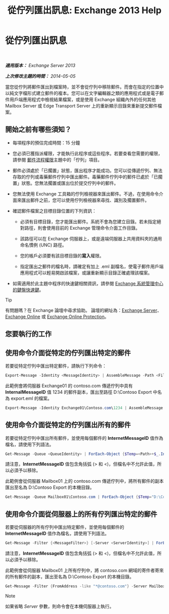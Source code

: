 ﻿---
title: '從佇列匯出訊息: Exchange 2013 Help'
TOCTitle: 從佇列匯出訊息
ms:assetid: 688b342c-f380-4fe0-afce-7e38cf490627
ms:mtpsurl: https://technet.microsoft.com/zh-tw/library/Aa998625(v=EXCHG.150)
ms:contentKeyID: 51409187
ms.date: 05/21/2018
mtps_version: v=EXCHG.150
ms.translationtype: MT
---

# 從佇列匯出訊息

 

_**適用版本：** Exchange Server 2013_

_**上次修改主題的時間：** 2014-05-05_

當您從佇列將郵件匯出到檔案時，並不會從佇列中移除郵件。而會在指定的位置中以純文字檔形式建立郵件的複本。您可以在文字編輯器之類的應用程式或是電子郵件用戶端應用程式中檢視結果檔案，或是使用 Exchange 組織內外的任何其他 Mailbox Server 或 Edge Transport Server 上的重新顯示目錄來重新提交郵件檔案。

## 開始之前有哪些須知？

  - 每項程序的預估完成時間：15 分鐘

  - 您必須已獲指派權限，才能執行此程序或這些程序。若要查看您需要的權限，請參閱 [郵件流程權限](mail-flow-permissions-exchange-2013-help.md)主題中的「佇列」項目。

  - 郵件必須處於「已擱置」狀態，匯出程序才能成功。您可以從傳遞佇列、無法存取的佇列或毒藥郵件佇列中匯出郵件。毒藥郵件佇列中的郵件已處於「已擱置」狀態。您無法擱置或匯出位於提交佇列中的郵件。

  - 您無法使用 Exchange 工具箱的佇列檢視器來匯出郵件。不過，在使用命令介面來匯出郵件之前，您可以使用佇列檢視器來尋找、識別及擱置郵件。

  - 確認郵件檔案之目標目錄位置的下列資訊：
    
      - 必須有目標目錄，您才能匯出郵件。系統不會為您建立目錄。若未指定絕對路徑，則會使用目前的 Exchange 管理命令介面工作目錄。
    
      - 該路徑可以在 Exchange 伺服器上，或是遠端伺服器上共用資料夾的通用命名慣例 (UNC) 路徑。
    
      - 您的帳戶必須要有該目標目錄的**寫入**權限。
    
      - 指定匯出之郵件的檔名時，請確定有加上 .eml 副檔名，使電子郵件用戶端應用程式可以輕易開啟該檔案，或讓重新顯示目錄正確處理該檔案。

  - 如需適用於此主題中程序的快速鍵相關資訊，請參閱 [Exchange 系統管理中心的鍵盤快速鍵](keyboard-shortcuts-in-the-exchange-admin-center-exchange-online-protection-help.md)。


> [!TIP]  
> 有問題嗎？在 Exchange 論壇中尋求協助。 論壇的網址為：<a href="https://go.microsoft.com/fwlink/p/?linkid=60612">Exchange Server</a>、 <a href="https://go.microsoft.com/fwlink/p/?linkid=267542">Exchange Online</a> 或 <a href="https://go.microsoft.com/fwlink/p/?linkid=285351">Exchange Online Protection</a>。




## 您要執行的工作

## 使用命令介面從特定的佇列匯出特定的郵件

若要從特定佇列中匯出特定郵件，請執行下列命令：

```powershell
Export-Message -Identity <MessageIdentity> | AssembleMessage -Path <FilePath>\<FileName>.eml
```

此範例會將伺服器 Exchange01 的 contoso.com 傳遞佇列中具有 **InternalMessageID** 值 1234 的郵件副本，匯出至路徑 D:\\Contoso Export 中名為 export.eml 的檔案。

```powershell
Export-Message -Identity Exchange01\Contoso.com\1234 | AssembleMessage -Path "D:\Contoso Export\export.eml"
```

## 使用命令介面從特定的佇列匯出所有的郵件

若要從特定佇列中匯出所有郵件，並使用每個郵件的 **InternetMessageID** 值作為檔名，請使用下列語法。

```powershell
Get-Message -Queue <QueueIdentity> | ForEach-Object {$Temp=<Path>+$_.InternetMessageID+".eml";$Temp=$Temp.Replace("<","_");$Temp=$Temp.Replace(">","_");Export-Message $_.Identity | AssembleMessage -Path $Temp}
```

請注意，**InternetMessageID** 值包含角括弧 (\> 和 \<)，但檔名中不允許此值，所以必須予以移除。

此範例會從伺服器 Mailbox01 上的 contoso.com 傳遞佇列中，將所有郵件的副本匯出至名為 D:\\Contoso Export 的本機目錄。

```powershell
Get-Message -Queue Mailbox01\Contoso.com | ForEach-Object {$Temp="D:\Contoso Export\"+$_.InternetMessageID+".eml";$Temp=$Temp.Replace("<","_");$Temp=$Temp.Replace(">","_");Export-Message $_.Identity | AssembleMessage -Path $Temp}
```

## 使用命令介面從伺服器上的所有佇列匯出特定的郵件

若要從伺服器的所有佇列中匯出特定郵件，並使用每個郵件的 **InternetMessageID** 值作為檔名，請使用下列語法。

```powershell
Get-Message -Filter {<MessageFilter>} [-Server <ServerIdentity>] | ForEach-Object {$Temp=<Path>+$_.InternetMessageID+".eml";$Temp=$Temp.Replace("<","_");$Temp=$Temp.Replace(">","_");Export-Message $_.Identity | AssembleMessage -Path $Temp}
```

請注意，**InternetMessageID** 值包含角括弧 (\> 和 \<)，但檔名中不允許此值，所以必須予以移除。

此範例會從伺服器 Mailbox01 上所有佇列中，將 contoso.com 網域的寄件者寄來的所有郵件的副本，匯出至名為 D:\\Contoso Export 的本機目錄。

```powershell
Get-Message -Filter {FromAddress -like "*@contoso.com"} -Server Mailbox01 | ForEach-Object {$Temp="D:\Contoso Export\"+$_.InternetMessageID+".eml";$Temp=$Temp.Replace("<","_");$Temp=$Temp.Replace(">","_");Export-Message $_.Identity | AssembleMessage -Path $Temp}
```


> [!NOTE]  
> 如果省略 <em>Server</em> 參數，則命令會在本機伺服器上執行。



